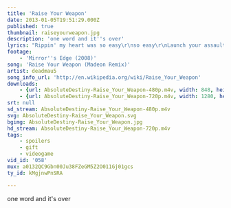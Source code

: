 ```yaml
---
title: 'Raise Your Weapon'
date: 2013-01-05T19:51:29.000Z
published: true
thumbnail: raiseyourweapon.jpg
description: 'one word and it''s over'
lyrics: "Rippin' my heart was so easy\r\nso easy\r\nLaunch your assault now\r\ntake it easy\r\n\r\nRaise your weapon\r\nRaise your weapon\r\nOne word and it's over\r\n\r\nRippin' through like a missile\r\nRippin' through my heart\r\nRob me of this love\r\n\r\nRaise your weapon\r\nRaise your weapon\r\nand it's over\r\n\r\nRaise your weapon\r\nYou won't feel a thing\r\n\r\n(you won't feel a thing..\r\n...for your war)\r\n\r\nDroppin' your bombs now\r\non all we built\r\nHow does it feel now\r\nto watch it burn, burn, burn?\r\n\r\nRaise your weapon\r\nRaise your weapon\r\nRaise your weapon\r\nRaise your weapon"
footage:
    - 'Mirror''s Edge (2008)'
song: 'Raise Your Weapon (Madeon Remix)'
artist: deadmau5
song_info_url: 'http://en.wikipedia.org/wiki/Raise_Your_Weapon'
downloads:
    - {url: AbsoluteDestiny-Raise_Your_Weapon-480p.m4v, width: 848, height: 480, mimetype: video/mp4}
    - {url: AbsoluteDestiny-Raise_Your_Weapon-720p.m4v, width: 1280, height: 720, mimetype: video/mp4}
srt: null
sd_stream: AbsoluteDestiny-Raise_Your_Weapon-480p.m4v
svg: AbsoluteDestiny-Raise_Your_Weapon.svg
bgimg: AbsoluteDestiny-Raise_Your_Weapon.jpg
hd_stream: AbsoluteDestiny-Raise_Your_Weapon-720p.m4v
tags:
    - spoilers
    - gift
    - videogame
vid_id: '058'
mux: a0132QC9Gbn00Ju38FZeGM5Z2O011Gj01gcs
ty_id: kMgjnwPnSRA

---
```

one word and it's over